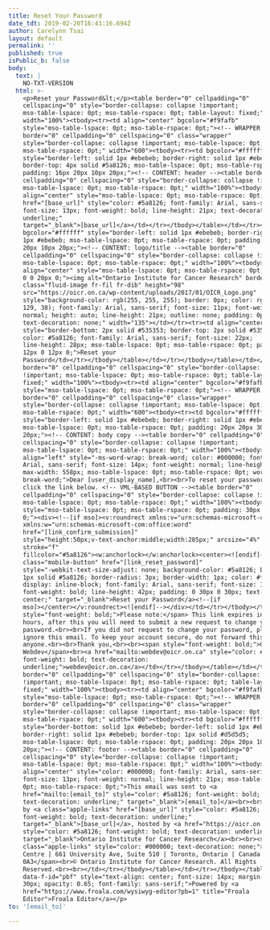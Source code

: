 ```yaml
---
title: Reset Your Password
date_tdt: 2019-02-20T16:43:16.694Z
author: Carelynn Tsai
layout: default
permalink: ''
published: true
isPublic_b: false
body:
  text: |
    NO-TXT-VERSION
  html: >-
    <p>Reset your Password&lt;</p><table border="0" cellpadding="0"
    cellspacing="0" style="border-collapse: collapse !important;
    mso-table-lspace: 0pt; mso-table-rspace: 0pt; table-layout: fixed;"
    width="100%"><tbody><tr><td align="center" bgcolor="#f9fafb"
    style="mso-table-lspace: 0pt; mso-table-rspace: 0pt;"><!-- WRAPPER --><table
    border="0" cellpadding="0" cellspacing="0" class="wrapper"
    style="border-collapse: collapse !important; mso-table-lspace: 0pt;
    mso-table-rspace: 0pt;" width="600"><tbody><tr><td bgcolor="#ffffff"
    style="border-left: solid 1px #ebebeb; border-right: solid 1px #ebebeb;
    border-top: 4px solid #5a8126; mso-table-lspace: 0pt; mso-table-rspace: 0pt;
    padding: 16px 20px 10px 20px;"><!-- CONTENT: header --><table border="0"
    cellpadding="0" cellspacing="0" style="border-collapse: collapse !important;
    mso-table-lspace: 0pt; mso-table-rspace: 0pt;" width="100%"><tbody><tr><td
    align="center" style="mso-table-lspace: 0pt; mso-table-rspace: 0pt;"><a
    href="[base_url]" style="color: #5a8126; font-family: Arial, sans-serif;
    font-size: 13px; font-weight: bold; line-height: 21px; text-decoration:
    underline;"
    target="_blank">[base_url]</a></td></tr></tbody></table></td></tr><tr><td
    bgcolor="#ffffff" style="border-left: solid 1px #ebebeb; border-right: solid
    1px #ebebeb; mso-table-lspace: 0pt; mso-table-rspace: 0pt; padding: 20px
    20px 10px 20px;"><!-- CONTENT: logo/title --><table border="0"
    cellpadding="0" cellspacing="0" style="border-collapse: collapse !important;
    mso-table-lspace: 0pt; mso-table-rspace: 0pt;" width="100%"><tbody><tr><td
    align="center" style="mso-table-lspace: 0pt; mso-table-rspace: 0pt; padding:
    0 0 20px 0;"><img alt="Ontario Institute for Cancer Research" border="0"
    class="fluid-image fr-fil fr-dib" height="98"
    src="https://oicr.on.ca/wp-content/uploads/2017/01/OICR_Logo.png"
    style="background-color: rgb(255, 255, 255); border: 0px; color: rgb(90,
    129, 38); font-family: Arial, sans-serif; font-size: 11px; font-weight:
    normal; height: auto; line-height: 21px; outline: none; padding: 0px;
    text-decoration: none;" width="135"></td></tr><tr><td align="center"
    style="border-bottom: 2px solid #535353; border-top: 2px solid #535353;
    color: #5a8126; font-family: Arial, sans-serif; font-size: 22px;
    line-height: 28px; mso-table-lspace: 0pt; mso-table-rspace: 0pt; padding:
    12px 0 12px 0;">Reset your
    Password</td></tr></tbody></table></td></tr></tbody></table></td></tr></tbody></table><table
    border="0" cellpadding="0" cellspacing="0" style="border-collapse: collapse
    !important; mso-table-lspace: 0pt; mso-table-rspace: 0pt; table-layout:
    fixed;" width="100%"><tbody><tr><td align="center" bgcolor="#f9fafb"
    style="mso-table-lspace: 0pt; mso-table-rspace: 0pt;"><!-- WRAPPER --><table
    border="0" cellpadding="0" cellspacing="0" class="wrapper"
    style="border-collapse: collapse !important; mso-table-lspace: 0pt;
    mso-table-rspace: 0pt;" width="600"><tbody><tr><td bgcolor="#ffffff"
    style="border-left: solid 1px #ebebeb; border-right: solid 1px #ebebeb;
    mso-table-lspace: 0pt; mso-table-rspace: 0pt; padding: 20px 20px 30px
    20px;"><!-- CONTENT: body copy --><table border="0" cellpadding="0"
    cellspacing="0" style="border-collapse: collapse !important;
    mso-table-lspace: 0pt; mso-table-rspace: 0pt;" width="100%"><tbody><tr><td
    align="left" style="-ms-word-wrap: break-word; color: #000000; font-family:
    Arial, sans-serif; font-size: 14px; font-weight: normal; line-height: 28px;
    max-width: 558px; mso-table-lspace: 0pt; mso-table-rspace: 0pt; word-wrap:
    break-word;">Dear [user_display_name],<br><br>To reset your password, simply
    click the link below. <!-- VML-BASED BUTTON --><table border="0"
    cellpadding="0" cellspacing="0" style="border-collapse: collapse !important;
    mso-table-lspace: 0pt; mso-table-rspace: 0pt;" width="100%"><tbody><tr><td
    style="mso-table-lspace: 0pt; mso-table-rspace: 0pt; padding: 30px 0 30px
    0;"><div><!--[if mso]><v:roundrect xmlns:v="urn:schemas-microsoft-com:vml"
    xmlns:w="urn:schemas-microsoft-com:office:word"
    href="[link_confirm_submission]"
    style="height:50px;v-text-anchor:middle;width:285px;" arcsize="4%"
    stroke="f"
    fillcolor="#5a8126"><w:anchorlock></w:anchorlock><center><![endif]--><a
    class="mobile-button" href="[link_reset_password]"
    style="-webkit-text-size-adjust: none; background-color: #5a8126; border:
    1px solid #5a8126; border-radius: 3px; border-width: 1px; color: #fff;
    display: inline-block; font-family: Arial, sans-serif; font-size: 16px;
    font-weight: bold; line-height: 42px; padding: 0 30px 0 30px; text-align:
    center;" target="_blank">Reset your Password</a><!--[if
    mso]></center></v:roundrect><![endif]--></div></td></tr></tbody></table><span
    style="font-weight: bold;">Please note:</span> This link expires in 48
    hours, after this you will need to submit a new request to change your
    password.<br><br>If you did not request to change your password, please
    ignore this email. To keep your account secure, do not forward this email to
    anyone.<br><br>Thank you,<br><br><span style="font-weight: bold;">OICR
    Webdev</span><br><a href="mailto:webdev@oicr.on.ca" style="color: #5a8126;
    font-weight: bold; text-decoration:
    underline;">webdev@oicr.on.ca</a></td></tr></tbody></table></td></tr></tbody></table></td></tr></tbody></table><table
    border="0" cellpadding="0" cellspacing="0" style="border-collapse: collapse
    !important; mso-table-lspace: 0pt; mso-table-rspace: 0pt; table-layout:
    fixed;" width="100%"><tbody><tr><td align="center" bgcolor="#f9fafb"
    style="mso-table-lspace: 0pt; mso-table-rspace: 0pt;"><!-- WRAPPER --><table
    border="0" cellpadding="0" cellspacing="0" class="wrapper"
    style="border-collapse: collapse !important; mso-table-lspace: 0pt;
    mso-table-rspace: 0pt;" width="600"><tbody><tr><td bgcolor="#ffffff"
    style="border-bottom: solid 1px #ebebeb; border-left: solid 1px #ebebeb;
    border-right: solid 1px #ebebeb; border-top: 1px solid #d5d5d5;
    mso-table-lspace: 0pt; mso-table-rspace: 0pt; padding: 20px 20px 10px
    20px;"><!-- CONTENT: footer --><table border="0" cellpadding="0"
    cellspacing="0" style="border-collapse: collapse !important;
    mso-table-lspace: 0pt; mso-table-rspace: 0pt;" width="100%"><tbody><tr><td
    align="center" style="color: #000000; font-family: Arial, sans-serif;
    font-size: 13px; font-weight: normal; line-height: 21px; mso-table-lspace:
    0pt; mso-table-rspace: 0pt;">This email was sent to <a
    href="mailto:[email_to]" style="color: #5a8126; font-weight: bold;
    text-decoration: underline;" target="_blank">[email_to]</a><br><br>Powered
    by <a class="apple-links" href="[base_url]" style="color: #5a8126;
    font-weight: bold; text-decoration: underline;"
    target="_blank">[base_url]</a>, hosted by <a href="https://oicr.on.ca/"
    style="color: #5a8126; font-weight: bold; text-decoration: underline;"
    target="_blank">Ontario Institute for Cancer Research</a><br><br><span
    class="apple-links" style="color: #000000; text-decoration: none;">MaRS
    Centre | 661 University Ave, Suite 510 | Toronto, Ontario | Canada M5G
    0A3</span><br>© Ontario Institute for Cancer Research. All Rights
    Reserved.<br><br></td></tr></tbody></table></td></tr></tbody></table></td></tr></tbody></table><p
    data-f-id="pbf" style="text-align: center; font-size: 14px; margin-top:
    30px; opacity: 0.65; font-family: sans-serif;">Powered by <a
    href="https://www.froala.com/wysiwyg-editor?pb=1" title="Froala
    Editor">Froala Editor</a></p>
to: '[email_to]'

---
```


